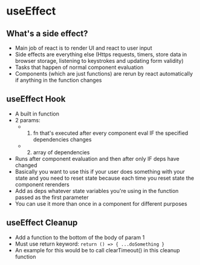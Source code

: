 # useEffect

## What's a side effect?
- Main job of react is to render UI and react to user input
- Side effects are everything else (Https requests, timers, store data in browser storage, listening to keystrokes and updating form validity)
- Tasks that happen of normal component evaluation
- Components (which are just functions) are rerun by react automatically if anything in the function changes

## useEffect Hook
- A built in function
- 2 params: 
  - 1. fn that's executed after every component eval IF the specified dependencies changes
  - 2. array of dependencies
- Runs after component evaluation and then after only IF deps have changed
- Basically you want to use this if your user does something with your state and you need to reset state because each time you reset state the component rerenders
- Add as deps whatever state variables you're using in the function passed as the first parameter
- You can use it more than once in a component for different purposes

## useEffect Cleanup
- Add a function to the bottom of the body of param 1
- Must use return keyword: `return () => { ...doSomething }`
- An example for this would be to call clearTimeout() in this cleanup function